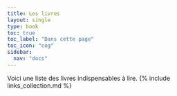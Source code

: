 ```yaml
---
title: Les livres 
layout: single
type: book
toc: true
toc_label: "Dans cette page"
toc_icon: "cog"
sidebar:
  nav: "docs"
---
```

Voici une liste des livres indispensables à lire.
{% include links_collection.md %}